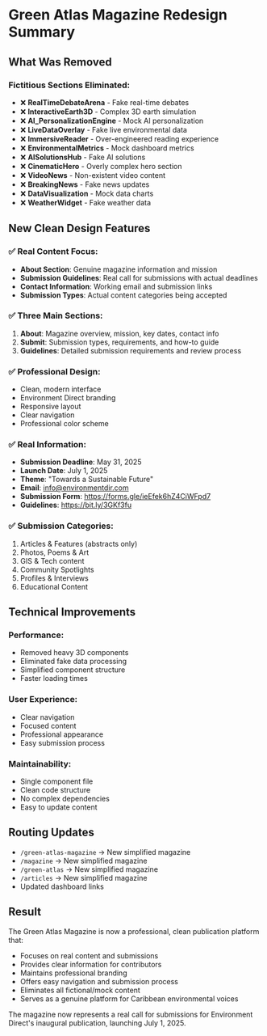 # Green Atlas Magazine Redesign Summary

## What Was Removed

### Fictitious Sections Eliminated:
- ❌ **RealTimeDebateArena** - Fake real-time debates
- ❌ **InteractiveEarth3D** - Complex 3D earth simulation
- ❌ **AI_PersonalizationEngine** - Mock AI personalization
- ❌ **LiveDataOverlay** - Fake live environmental data
- ❌ **ImmersiveReader** - Over-engineered reading experience
- ❌ **EnvironmentalMetrics** - Mock dashboard metrics
- ❌ **AISolutionsHub** - Fake AI solutions
- ❌ **CinematicHero** - Overly complex hero section
- ❌ **VideoNews** - Non-existent video content
- ❌ **BreakingNews** - Fake news updates
- ❌ **DataVisualization** - Mock data charts
- ❌ **WeatherWidget** - Fake weather data

## New Clean Design Features

### ✅ **Real Content Focus:**
- **About Section**: Genuine magazine information and mission
- **Submission Guidelines**: Real call for submissions with actual deadlines
- **Contact Information**: Working email and submission links
- **Submission Types**: Actual content categories being accepted

### ✅ **Three Main Sections:**
1. **About**: Magazine overview, mission, key dates, contact info
2. **Submit**: Submission types, requirements, and how-to guide
3. **Guidelines**: Detailed submission requirements and review process

### ✅ **Professional Design:**
- Clean, modern interface
- Environment Direct branding
- Responsive layout
- Clear navigation
- Professional color scheme

### ✅ **Real Information:**
- **Submission Deadline**: May 31, 2025
- **Launch Date**: July 1, 2025
- **Theme**: "Towards a Sustainable Future"
- **Email**: info@environmentdir.com
- **Submission Form**: https://forms.gle/ieEfek6hZ4CiWFpd7
- **Guidelines**: https://bit.ly/3GKf3fu

### ✅ **Submission Categories:**
1. Articles & Features (abstracts only)
2. Photos, Poems & Art
3. GIS & Tech content
4. Community Spotlights
5. Profiles & Interviews
6. Educational Content

## Technical Improvements

### Performance:
- Removed heavy 3D components
- Eliminated fake data processing
- Simplified component structure
- Faster loading times

### User Experience:
- Clear navigation
- Focused content
- Professional appearance
- Easy submission process

### Maintainability:
- Single component file
- Clean code structure
- No complex dependencies
- Easy to update content

## Routing Updates

- `/green-atlas-magazine` → New simplified magazine
- `/magazine` → New simplified magazine  
- `/green-atlas` → New simplified magazine
- `/articles` → New simplified magazine
- Updated dashboard links

## Result

The Green Atlas Magazine is now a professional, clean publication platform that:
- Focuses on real content and submissions
- Provides clear information for contributors
- Maintains professional branding
- Offers easy navigation and submission process
- Eliminates all fictional/mock content
- Serves as a genuine platform for Caribbean environmental voices

The magazine now represents a real call for submissions for Environment Direct's inaugural publication, launching July 1, 2025.
